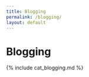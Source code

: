 ```yaml
---
title: Blogging
permalink: /blogging/
layout: default
---
```


# Blogging

{% include cat_blogging.md %}

